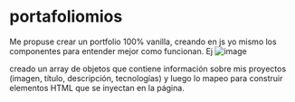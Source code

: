 # portafoliomios

Me propuse crear un portfolio 100% vanilla, creando en js yo mismo los componentes para entender mejor como funcionan.
Ej
![image](https://github.com/user-attachments/assets/c926c5e3-6251-4f82-a248-a3a38ef59d13)

creado un array de objetos que contiene información sobre mis proyectos (imagen, título, descripción, tecnologías) y luego lo mapeo para construir elementos HTML que se inyectan en la página.
